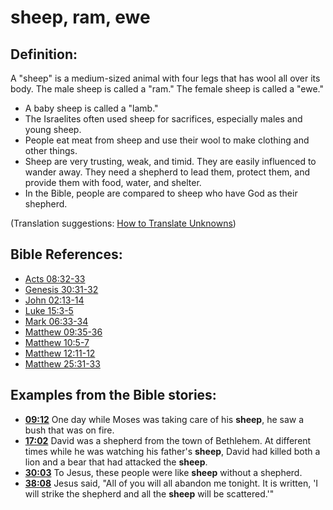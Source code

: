 # sheep, ram, ewe #

## Definition: ##

A "sheep" is a medium-sized animal with four legs that has wool all over its body. The male sheep is called a "ram." The female sheep is called a "ewe."

* A baby sheep is called a "lamb."
* The Israelites often used sheep for sacrifices, especially males and young sheep.
* People eat meat from sheep and use their wool to make clothing and other things.
* Sheep are very trusting, weak, and timid. They are easily influenced to wander away. They need a shepherd to lead them, protect them, and provide them with food, water, and shelter.
* In the Bible, people are compared to sheep who have God as their shepherd.

(Translation suggestions: [How to Translate Unknowns](en/ta-vol1/translate/man/translate-unknown))



## Bible References: ##

* [Acts 08:32-33](en/tn/act/help/08/32)
* [Genesis 30:31-32](en/tn/gen/help/30/31)
* [John 02:13-14](en/tn/jhn/help/02/13)
* [Luke 15:3-5](en/tn/luk/help/15/03)
* [Mark 06:33-34](en/tn/mrk/help/06/33)
* [Matthew 09:35-36](en/tn/mat/help/09/35)
* [Matthew 10:5-7](en/tn/mat/help/10/05)
* [Matthew 12:11-12](en/tn/mat/help/12/11)
* [Matthew 25:31-33](en/tn/mat/help/25/31)

## Examples from the Bible stories: ##

* __[09:12](en/tn/obs/help/09/12)__ One day while Moses was taking care of his __sheep__, he saw a bush that was on fire.
* __[17:02](en/tn/obs/help/17/02)__ David was a shepherd from the town of Bethlehem. At different times while he was watching his father's __sheep__, David had killed both a lion and a bear that had attacked the __sheep__.
* __[30:03](en/tn/obs/help/30/03)__ To Jesus, these people were like __sheep__  without a shepherd.
* __[38:08](en/tn/obs/help/38/08)__ Jesus said, "All of you will all abandon me tonight. It is written, 'I will strike the shepherd and all the __sheep__  will be scattered.'"